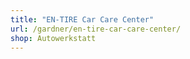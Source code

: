 ```yaml
---
title: "EN-TIRE Car Care Center"
url: /gardner/en-tire-car-care-center/
shop: Autowerkstatt
---
```

